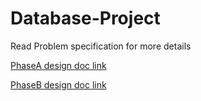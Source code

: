 # Database-Project

Read Problem specification for more details

[PhaseA design doc link](https://docs.google.com/document/d/1NfoY_az75KAg6sCySsF0NMNOilZdb1kH5IPdB-di6o4/edit?usp=sharing)

[PhaseB design doc link](https://docs.google.com/document/d/1Q1fdQaEbSBzGuq2knRgM7a-kCYVQNnMC8JtLabJFqzg/edit?usp=sharing)



